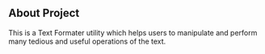 ## About Project
This is a Text Formater utility which helps users to manipulate and perform many tedious and useful operations of the text.
